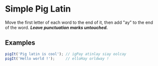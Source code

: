 # Simple Pig Latin

Move the first letter of each word to the end of it, then add "ay" to the end of the word. ***Leave punctuation marks untouched.***

## Examples

```js
pigIt('Pig latin is cool'); // igPay atinlay siay oolcay
pigIt('Hello world !');     // elloHay orldway !
```
